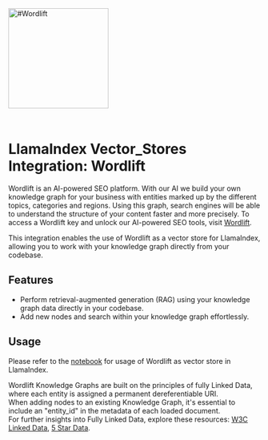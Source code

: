 <picture>
  <img alt="#Wordlift" width="200" src="https://eacn2n47zot.exactdn.com/wp-content/uploads/2022/12/logo.svg" style="margin-bottom: 25px;">
</picture>

# LlamaIndex Vector_Stores Integration: Wordlift

Wordlift is an AI-powered SEO platform. With our AI we build your own knowledge graph for your business with entities marked up by the different topics, categories and regions. Using this graph, search engines will be able to understand the structure of your content faster and more precisely. To access a Wordlift key and unlock our AI-powered SEO tools, visit [Wordlift](https://wordlift.io/).

This integration enables the use of Wordlift as a vector store for LlamaIndex, allowing you to work with your knowledge graph directly from your codebase.

## Features

- Perform retrieval-augmented generation (RAG) using your knowledge graph data directly in your codebase.
- Add new nodes and search within your knowledge graph effortlessly.

## Usage

Please refer to the [notebook](./examples/wordlift_vector_store_demo.ipynb) for usage of Wordlift as vector store in LlamaIndex.

Wordlift Knowledge Graphs are built on the principles of fully Linked Data, where each entity is assigned a permanent dereferentiable URI.\
When adding nodes to an existing Knowledge Graph, it's essential to include an "entity_id" in the metadata of each loaded document.\
For further insights into Fully Linked Data, explore these resources:
[W3C Linked Data](https://www.w3.org/DesignIssues/LinkedData.html),
[5 Star Data](https://5stardata.info/en/).
